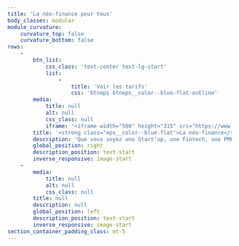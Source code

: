 ```yaml
---
title: 'La néo-finance pour tous'
body_classes: modular
module_curvature:
    curvature_top: false
    curvature_bottom: false
rows:
    -
        btn_list:
            css_class: 'text-center text-lg-start'
            list:
                -
                    title: 'Voir les tarifs'
                    css: 'btneps btneps__color--blue-flat-outline'
        media:
            title: null
            alt: null
            css_class: null
            iframe: '<iframe width="560" height="315" src="https://www.youtube.com/embed/PTLbWqvSx-Q" title="YouTube video player" frameborder="0" allow="accelerometer; autoplay; clipboard-write; encrypted-media; gyroscope; picture-in-picture" allowfullscreen></iframe>'
        title: '<strong class="eps__color--blue-flat">La néo-finance</strong> pour tous'
        description: 'Que vous soyez une Start’up, une Fintech, une PME, une entreprise privée ou publique : réinventez vos services avec des programmes de paiement intelligents pour vos collaborateurs et vos clients.'
        global_position: right
        description_position: text-start
        inverse_responsive: image-start
    -
        media:
            title: null
            alt: null
            css_class: null
        title: null
        description: null
        global_position: left
        description_position: text-start
        inverse_responsive: image-start
section_container_padding_class: mt-5
---
```


